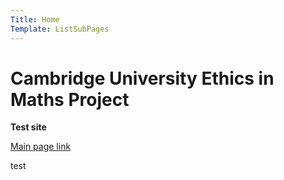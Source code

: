 ```yaml
---
Title: Home
Template: ListSubPages
---
```


# Cambridge University Ethics in Maths Project

**Test site**

[Main page link](/course/course)

test
